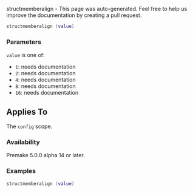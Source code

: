 structmemberalign - This page was auto-generated. Feel free to help us improve the documentation by creating a pull request.

```lua
structmemberalign (value)
```

### Parameters ###

`value` is one of:

* `1`: needs documentation
* `2`: needs documentation
* `4`: needs documentation
* `8`: needs documentation
* `16`: needs documentation

## Applies To ###

The `config` scope.

### Availability ###

Premake 5.0.0 alpha 14 or later.

### Examples ###

```lua
structmemberalign (value)
```

